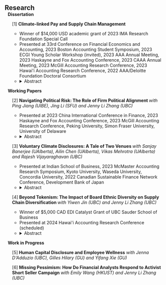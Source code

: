 
<h2 id="research" style="margin: 2px 0px 0px;"> <br> 
<br> Research</h2>
 <h4 style="margin:0 10px 0;"  >Dissertation</h4>

<div>
  <ul>  <div class="title"> [1] <strong> Climate-linked Pay and Supply Chain Management </strong>  </div>
  <ul>
     <li>   Winner of $14,000 USD academic grant of 2023 IMA Research Foundation Special Call<br></li>
     <li>   Presented at 33rd Conference on Financial Economics and Accounting, 2023 Boston Accounting Student Symposium, 2023 ECGI Young Scholar Workshop (invited), 2023 AAA Annual Meeting, 2023 Haskayne and Fox Accounting Conference, 2023 CAAA Annual Meeting, 2023 McGill Accounting Research Conference, 2023 Hawai'i Accounting Research Conference, 2022 AAA/Deloitte Foundation Doctoral Consortium</li>
   <li><details>
  <summary>Abstract</summary>
This study documents a positive and significant association between a firm’s use of climate-linked metrics in executive pay and its outsourced emissions to the supply chain. Using a sample of 870 listed U.S. firms, I find that firms with better internal corporate governance, better financial performance, and lower growth opportunities are more likely to use climate-linked pay. Such pay schemes are followed by an increase in upstream suppliers’ emissions, and a decrease in firms’ direct emissions. This effect is more pronounced among firms with greater climate pressure, greater bargaining power over suppliers, and lower external monitoring. To explore potential mechanisms, I show that firms with climate-linked pay facilitate emissions outsourcing by initiating (terminating) fewer (more) contracts with suppliers from regions with higher emissions costs. Overall, my findings highlight the potential impact of climate-linked metrics in executive compensation on the supply chain.
</details></li>
  </ul>
 </ul>
</div>

<h4 style="margin:0 10px 0;" >Working Papers</h4>
 
<div>
  <ul>   <div class="title"> [2] <strong> Navigating Political Risk: The Role of Firm Political Alignment </strong> <em> with Ping Jiang (UIBE), Jing Li (SFU) and Jenny Li Zhang (UBC) </em> </div>
 <ul>
     <li>  Presented at 2023 China International Conference in Finance, 2023 Haskayne and Fox Accounting Conference, 2023 McGill Accounting Research Conference, Peking University, Simon Fraser University, University of Delaware</li>
  <li><details>
  <summary>Abstract</summary>
We examine the determinants and consequences of an important but understudied strategy in managing political risks—firm political alignment (FPA). Using a GPT large language model, we measure FPA as the extent to which firms align their actions and commitments with government agendas as presented in annual reports.  Leveraging two political events in China, we find that: 1) as the anti-corruption campaign that started in 2012 and later spread across different provinces serves as a staggered shock that reduces the effectiveness of political ties, firms increase their FPA in response; 2) the extent of FPA largely mitigates the negative market reaction around the announcement of the common prosperity policy in 2021 which heightens policy uncertainty for non-state-owned firms. Overall, our findings provide novel evidence that firms engage in FPA to manage political risk.  
</details></li>
  </ul>
   </ul>
</div>


<div>
   <ul>  <div class="title"> [3] <strong> Voluntary Climate Disclosures: A Tale of Two Venues </strong> <em> with Sanjay Banerjee (UAlberta), Ailin Chen (UAlberta), Vikas
Mehrotra (UAlberta) and Rajesh Vijayaraghavan (UBC) </em> </div>
 <ul>
     <li>  Presented at Indian School of Business, 2023 McMaster Accounting Research Symposium, Kyoto University, Waseda University, Concordia University, 2022 Canadian Sustainable Finance Network Conference, Development Bank of Japan</li>
    <li><details>
  <summary>Abstract</summary>
We examine the determinants and consequences of firms’ choice between two venues for voluntary climate disclosure—corporate social responsibility (CSR) reports and the Carbon Disclosure Project (CDP). We find that a firm’s prior CSR disclosure is positively associated with its CDP disclosure, but not vice versa. Firms with prior CSR disclosure are less likely to disclose via the CDP when they have more climate-related shareholder resolutions, greater carbon impact, and tighter financial constraints. Following the CDP disclosure initiation, firms experience higher liquidity, ESG ratings, analyst coverage, and lower emissions–although these findings apply only to firms without prior CSR disclosure. Overall, our results point to a hitherto overlooked strategic angle in the choice of voluntary climate disclosure by firms. 
</details></li>
  </ul>
    </ul>
</div>
 
 
<div>
   <ul>  <div class="title"> [4]<strong> Beyond Tokenism: The Impact of Board Ethnic Diversity on Supply Chain Diversification </strong> <em> with Yiwen Jin (UBC) and Jenny Li Zhang (UBC)</em> </div>
 <ul>
     <li>  Winner of $5,000 CAD EDI Catalyst Grant of UBC Sauder School of Business</li>
   <li>   Presented at 2024 Hawai'i Accounting Research Conference (scheduled)</li>
  <li><details>
  <summary>Abstract</summary>
We examine whether and how board ethnic diversity shapes the supply chain structure of firms. Leveraging a California bill as an exogenous shock, we show that greater board ethnic diversity leads to a more diversified supply chain. Such diversification is primarily driven by greater information accessibility to upstream suppliers and heightened risk aversion. We find that firms with ethnically diverse boards seek suppliers from similar cultural origins and achieve more efficient inventory performance. Additionally, the associations between board ethnic diversity and supply chain diversification are more pronounced in firms with inferior supplier information and elevated supply chain risks.
   
</details></li>

  </ul>
    </ul>
</div>

  


<h4 style="margin:0 10px 0;" >Work in Progress</h4>
 
<div>
  <ul>   <div class="title"> [5]<strong> Human Capital Disclosure and Employee Wellness</strong> <em> with Jenna D'Adduzio (UBC), Gilles Hilary (GU) and Yifang Xie (GU)</em> </div>
   </ul>
  <ul>   <div class="title"> [6]<strong> Missing Pessimism: How Do Financial Analysts Respond to Activist Short Seller Campaign </strong> <em> with Emily Wang (HKUST) and Jenny Li Zhang (UBC)</em> </div>
   </ul>
</div>

